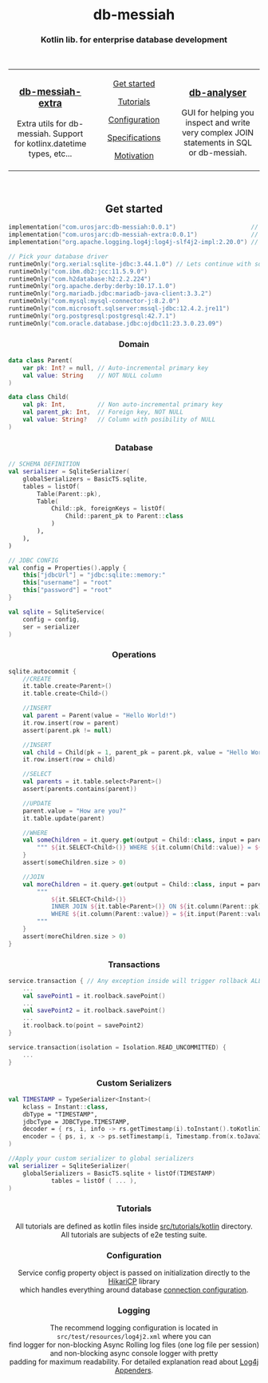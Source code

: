 <h1 align="center">db-messiah</h1>
<h3 align="center">Kotlin lib. for enterprise database development</h3>
<br>
<table width="100%" border="0">
    <tr>
        <td width="33%">
            <h3 align="center"><a href="https://github.com/urosjarc/db-messiah-extra">db-messiah-extra</a></h3>
            <p align="center">Extra utils for db-messiah. Support for kotlinx.datetime types, etc... </p>
        </td>
        <td width="33%" align="center">
                <p><a href="#get-started">Get started</a></p>
                <p><a href="#tutorials">Tutorials</a></p>
                <p><a href="#configuration">Configuration</a></p>
                <p><a href="#specifications">Specifications</a></p>
                <p><a href="#motivation">Motivation</a></p>
        </td>
        <td width="33%">
            <h3 align="center"><a href="https://github.com/urosjarc/db-analyser">db-analyser</a></h3>
            <p align="center">GUI for helping you inspect and write very complex JOIN statements in SQL or db-messiah.
        </td>
    </tr>
</table>
<br>

<h2 align="center">Get started</h2>

```kotlin
implementation("com.urosjarc:db-messiah:0.0.1")                     // Required
implementation("com.urosjarc:db-messiah-extra:0.0.1")               // Optional extra utils
implementation("org.apache.logging.log4j:log4j-slf4j2-impl:2.20.0") // Optional logging

// Pick your database driver
runtimeOnly("org.xerial:sqlite-jdbc:3.44.1.0") // Lets continue with sqlite driver...
runtimeOnly("com.ibm.db2:jcc:11.5.9.0")
runtimeOnly("com.h2database:h2:2.2.224")
runtimeOnly("org.apache.derby:derby:10.17.1.0")
runtimeOnly("org.mariadb.jdbc:mariadb-java-client:3.3.2")
runtimeOnly("com.mysql:mysql-connector-j:8.2.0")
runtimeOnly("com.microsoft.sqlserver:mssql-jdbc:12.4.2.jre11")
runtimeOnly("org.postgresql:postgresql:42.7.1")
runtimeOnly("com.oracle.database.jdbc:ojdbc11:23.3.0.23.09")
```

<h3 align="center">Domain</h3>

```kotlin
data class Parent(
    var pk: Int? = null, // Auto-incremental primary key
    val value: String    // NOT NULL column
)

data class Child(
    val pk: Int,         // Non auto-incremental primary key
    val parent_pk: Int,  // Foreign key, NOT NULL
    val value: String?   // Column with posibility of NULL
)
```

<h3 align="center">Database</h3>

```kotlin
// SCHEMA DEFINITION
val serializer = SqliteSerializer(
    globalSerializers = BasicTS.sqlite,
    tables = listOf(
        Table(Parent::pk),
        Table(
            Child::pk, foreignKeys = listOf(
                Child::parent_pk to Parent::class
            )
        ),
    ),
)

// JDBC CONFIG
val config = Properties().apply {
    this["jdbcUrl"] = "jdbc:sqlite::memory:"
    this["username"] = "root"
    this["password"] = "root"
}

val sqlite = SqliteService(
    config = config,
    ser = serializer
)
```

<h3 align="center">Operations</h3>

```kotlin
sqlite.autocommit {
    //CREATE
    it.table.create<Parent>()
    it.table.create<Child>()

    //INSERT
    val parent = Parent(value = "Hello World!")
    it.row.insert(row = parent)
    assert(parent.pk != null)

    //INSERT
    val child = Child(pk = 1, parent_pk = parent.pk, value = "Hello World!")
    it.row.insert(row = child)

    //SELECT
    val parents = it.table.select<Parent>()
    assert(parents.contains(parent))

    //UPDATE
    parent.value = "How are you?"
    it.table.update(parent)

    //WHERE
    val someChildren = it.query.get(output = Child::class, input = parent) {
        """ ${it.SELECT<Child>()} WHERE ${it.column(Child::value)} = ${it.input(Parent::value)} """
    }
    assert(someChildren.size > 0)

    //JOIN
    val moreChildren = it.query.get(output = Child::class, input = parent) {
        """
            ${it.SELECT<Child>()}
            INNER JOIN ${it.table<Parent>()} ON ${it.column(Parent::pk)} = ${it.column(Child::parent_pk)}
            WHERE ${it.column(Parent::value)} = ${it.input(Parent::value)}
        """
    }
    assert(moreChildren.size > 0)
}
```

<h3 align="center">Transactions</h3>

```kotlin
service.transaction { // Any exception inside will trigger rollback ALL!
    ...
    val savePoint1 = it.roolback.savePoint()
    ...
    val savePoint2 = it.roolback.savePoint()
    ...
    it.roolback.to(point = savePoint2)
}

service.transaction(isolation = Isolation.READ_UNCOMMITTED) {
    ...
}
```

<h3 align="center">Custom Serializers</h3>

```kotlin
val TIMESTAMP = TypeSerializer<Instant>(
    kclass = Instant::class,
    dbType = "TIMESTAMP",
    jdbcType = JDBCType.TIMESTAMP,
    decoder = { rs, i, info -> rs.getTimestamp(i).toInstant().toKotlinInstant() },
    encoder = { ps, i, x -> ps.setTimestamp(i, Timestamp.from(x.toJavaInstant())) }
)

//Apply your custom serializer to global serializers
val serializer = SqliteSerializer(
    globalSerializers = BasicTS.sqlite + listOf(TIMESTAMP)
            tables = listOf ( ... ),
)
```

<h3 align="center">Tutorials</h3>

<p align="center">
All tutorials are defined as kotlin files inside <a href="https://github.com/urosjarc/db-messiah/tree/master/src/tutorials/kotlin">src/tutorials/kotlin</a> directory.
<br>All tutorials are subjects of e2e testing suite.
</p>

<h3 align="center">Configuration</h3>

<p align="center">
Service config property object is passed on initialization directly to the <a href="https://github.com/brettwooldridge/HikariCP">HikariCP</a> library
<br>which handles everything around database <a href="https://github.com/brettwooldridge/HikariCP?tab=readme-ov-file#gear-configuration-knobs-baby">connection configuration</a>.
</p>

<h3 align="center">Logging</h3>

<p align="center">
The recommend logging configuration is located in <code>src/test/resources/log4j2.xml</code> where you can
<br>find logger for non-blocking Async Rolling log files (one log file per session) and non-blocking async console logger with pretty
<br>padding for maximum readability. For detailed explanation read about <a href="https://logging.apache.org/log4j/2.x/manual/appenders.html">Log4j Appenders</a>.
</p>
